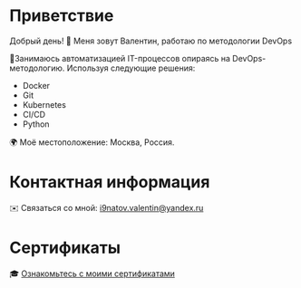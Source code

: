 # Приветствие
Добрый день! 👋 
Меня зовут Валентин, работаю по методологии DevOps

🧠Занимаюсь автоматизацией IT-процессов опираясь на DevOps-методологию. Используя следующие решения:
- Docker
- Git
- Kubernetes
- CI/CD
- Python

🌍  Моё местоположение: Москва, Россия.

  # Контактная информация
   ✉️ Связаться со мной: [i9natov.valentin@yandex.ru](mailto:i9natov.valentin@yandex.ru)
   
   # Сертификаты
   🎓 [Ознакомьтесь с моими сертификатами](https://github.com/ScreamerKun/Serts)
